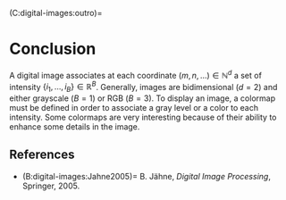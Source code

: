 (C:digital-images:outro)=
# Conclusion

A digital image associates at each coordinate $(m,\,n,\,\dots) \in \mathbb{N}^d$ a set of intensity $\{i_1,\dots,i_B\} \in \mathbb{R}^B$.
Generally, images are bidimensional ($d=2$) and either grayscale ($B=1$) or RGB ($B=3$).
To display an image, a colormap must be defined in order to associate a gray level or a color to each intensity.
Some colormaps are very interesting because of their ability to enhance some details in the image.

<!-- Train yourself with this 🎓 [quizz](https://moodle.unistra.fr/mod/quiz/view.php?id=301557) (Moodle only)! -->

<!-- Les réfs pour citer les travaux sur lesquels je me base + pour aller plus loin (donner pistes dans ccl) -->

## References

* (B:digital-images:Jahne2005)=
  B. Jähne,
  _Digital Image Processing_,
  Springer, 2005.
